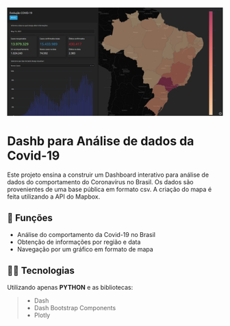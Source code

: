 ![covid-19](https://github.com/christiantusset/dashboards-python/blob/master/covid-19-analysis/assets/dash.png?raw=true)


# Dashb para Análise de dados da Covid-19

Este projeto ensina a construir um Dashboard interativo para análise de dados do comportamento do Coronavírus no Brasil. Os dados são provenientes de uma base pública em formato csv. A criação do mapa é feita utilizando a API do Mapbox.

## 🔧 Funções

- Análise do comportamento da Covid-19 no Brasil
- Obtenção de informações por região e data
- Navegação por um gráfico em formato de mapa

## 👨‍💻 Tecnologias

Utilizando apenas **PYTHON** e as bibliotecas:
> - Dash
> - Dash Bootstrap Components
> - Plotly
